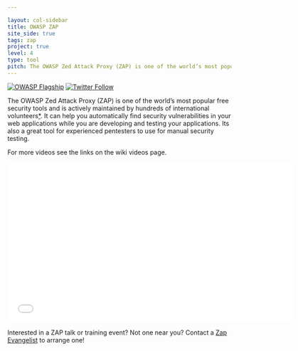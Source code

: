 ```yaml
---

layout: col-sidebar
title: OWASP ZAP
site_side: true
tags: zap
project: true
level: 4
type: tool
pitch: The OWASP Zed Attack Proxy (ZAP) is one of the world’s most popular free security tools and is actively maintained by hundreds of international volunteers. Great for pentesters, devs, QA, and CI/CD integration. 
---
```

<!-- rebuild 40 -->

[![OWASP Flagship](https://img.shields.io/badge/owasp-flagship%20project-48A646.svg)](https://www2.owasp.org/projects#div-flagships)
[![Twitter Follow](https://img.shields.io/twitter/follow/zaproxy?style=social)](https://twitter.com/zaproxy)

The OWASP Zed Attack Proxy (ZAP) is one of the world’s most popular free security tools and is actively maintained by hundreds of international volunteers[*](https://github.com/zaproxy/zaproxy#justification). It can help you automatically find security vulnerabilities in your web applications while you are developing and testing your applications. Its also a great tool for experienced pentesters to use for manual security testing.

For more videos see the links on the wiki videos page.

  <div class="video-container">
    <iframe src="//www.youtube.com/embed/ztfgip-UhWw?" allowfullscreen="true" width="640" height="360" frameborder="0"></iframe>
  </div>
  
Interested in a ZAP talk or training event? Not one near you? Contact a [Zap Evangelist](https://github.com/zaproxy/zaproxy/wiki/ZapEvangelists) to arrange one!


